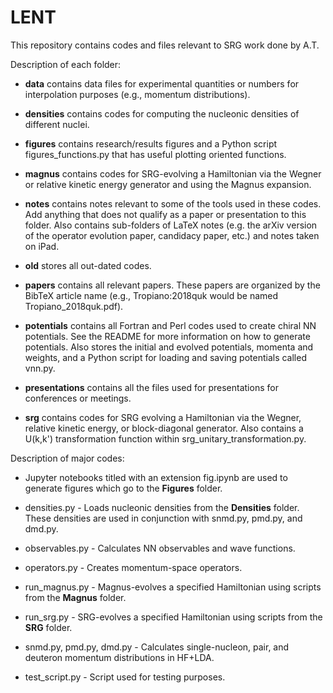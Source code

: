 # LENT

This repository contains codes and files relevant to SRG work done by A.T.


Description of each folder:

* __data__ contains data files for experimental quantities or numbers for interpolation purposes (e.g., momentum distributions).

* __densities__ contains codes for computing the nucleonic densities of different nuclei.

* __figures__ contains research/results figures and a Python script figures_functions.py that has useful plotting oriented functions.

* __magnus__ contains codes for SRG-evolving a Hamiltonian via the Wegner or relative kinetic energy generator and using the Magnus expansion.

* __notes__ contains notes relevant to some of the tools used in these codes. Add anything that does not qualify as a paper or presentation to this folder. Also contains sub-folders of LaTeX notes (e.g. the arXiv version of the operator evolution paper, candidacy paper, etc.) and notes taken on iPad.

* __old__ stores all out-dated codes.

* __papers__ contains all relevant papers. These papers are organized by the BibTeX article name (e.g., Tropiano:2018quk would be named Tropiano_2018quk.pdf). 

* __potentials__ contains all Fortran and Perl codes used to create chiral NN potentials. See the README for more information on how to generate potentials. Also stores the initial and evolved potentials, momenta and weights, and a Python script for loading and saving potentials called vnn.py. 

* __presentations__ contains all the files used for presentations for conferences or meetings.

* __srg__ contains codes for SRG evolving a Hamiltonian via the Wegner, relative kinetic energy, or block-diagonal generator. Also contains a U(k,k') transformation function within srg_unitary_transformation.py.


Description of major codes:

* Jupyter notebooks titled with an extension fig.ipynb are used to generate figures which go to the __Figures__ folder.

* densities.py - Loads nucleonic densities from the __Densities__ folder. These densities are used in conjunction with snmd.py, pmd.py, and dmd.py.

* observables.py - Calculates NN observables and wave functions.

* operators.py - Creates momentum-space operators.

* run_magnus.py - Magnus-evolves a specified Hamiltonian using scripts from the __Magnus__ folder.

* run_srg.py - SRG-evolves a specified Hamiltonian using scripts from the __SRG__ folder.

* snmd.py, pmd.py, dmd.py - Calculates single-nucleon, pair, and deuteron momentum distributions in HF+LDA.

* test_script.py - Script used for testing purposes.
